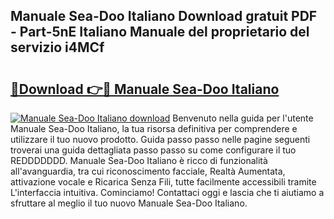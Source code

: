 ## Manuale Sea-Doo Italiano Download gratuit PDF - Part-5nE Italiano Manuale del proprietario del servizio i4MCf

# <h2><a href="http://dfb4mow.blite.top/?on=Manuale+Sea-Doo+Italiano">🔗Download 👉🔴 Manuale Sea-Doo Italiano</a></h2>

[![Manuale Sea-Doo Italiano download](https://i.imgur.com/lujVjoI.png)](http://dfb4mow.blite.top/?on=Manuale+Sea-Doo+Italiano)
Benvenuto nella guida per l'utente Manuale Sea-Doo Italiano, la tua risorsa definitiva per comprendere e utilizzare il tuo nuovo prodotto. Guida passo passo nelle pagine seguenti troverai una guida dettagliata passo passo su come configurare il tuo REDDDDDDD. Manuale Sea-Doo Italiano è ricco di funzionalità all'avanguardia, tra cui riconoscimento facciale, Realtà Aumentata, attivazione vocale e Ricarica Senza Fili, tutte facilmente accessibili tramite L'interfaccia intuitiva. Cominciamo! Contattaci oggi e lascia che ti aiutiamo a sfruttare al meglio il tuo nuovo Manuale Sea-Doo Italiano.
